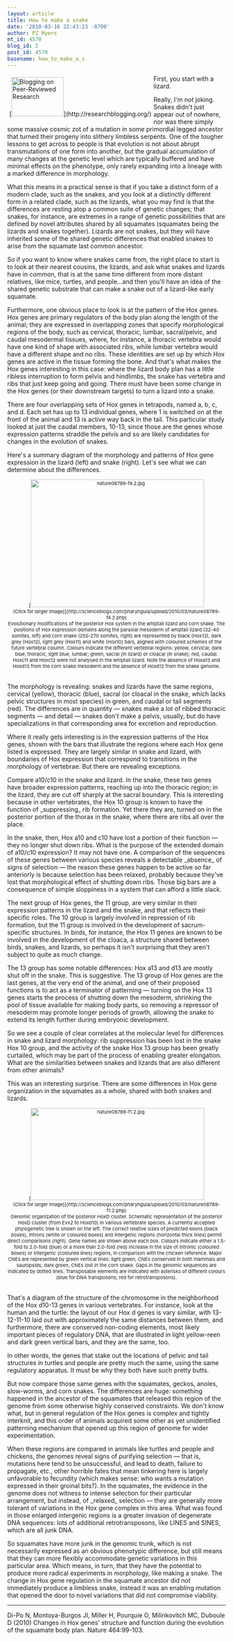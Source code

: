 ```yaml
---
layout: article
title: How to make a snake
date: '2010-03-16 22:43:23 -0700'
author: PZ Myers
mt_id: 4570
blog_id: 2
post_id: 4570
basename: how_to_make_a_s
---
```

<div markdown="block" style="float: left; padding: 5px;">
[<img src="http://scienceblogs.com/pharyngula/rb.png" alt="Blogging on Peer-Reviewed Research" width="120" height="90" />](http://researchblogging.org/)
</div>


<p>First, you start with a lizard.</p>

<p>Really, I'm not joking. Snakes didn't just appear out of nowhere, nor was there simply some massive cosmic zot of a mutation in some primordial legged ancestor that turned their progeny into slithery limbless serpents. One of the tougher lessons to get across to people is that evolution is not about abrupt transmutations of one form into another, but the gradual accumulation of many changes at the genetic level which are typically buffered and have minimal effects on the phenotype, only rarely expanding into a lineage with a marked difference in morphology.</p>

<p>What this means in a practical sense is that if you take a distinct form of a modern clade, such as the snakes, and you look at a distinctly different form in a related clade, such as the lizards, what you may find is that the differences are resting atop a common suite of genetic changes; that snakes, for instance, are extremes in a range of genetic possibilities that are defined by novel attributes shared by all squamates (squamates being the lizards and snakes together). Lizards are not snakes, but they will have inherited some of the shared genetic differences that enabled snakes to arise from the squamate last common ancestor.</p>

<p>So if you want to know where snakes came from, the right place to start is to look at their nearest cousins, the lizards, and ask what snakes and lizards have in common, that is at the same time different from more distant relatives, like mice, turtles, and people&hellip;and then you'll have an idea of the shared genetic substrate that can make a snake out of a lizard-like early squamate.</p>

<p>Furthermore, one obvious place to look is at the pattern of the Hox genes. Hox genes are primary regulators of the body plan along the length of the animal; they are expressed in overlapping zones that specify morphological regions of the body, such as cervical, thoracic, lumbar, sacral/pelvic, and caudal mesodermal tissues, where, for instance, a thoracic vertebra would have one kind of shape with associated ribs, while lumbar vertebra would have a different shape and no ribs. These identities are set up by which Hox genes are active in the tissue forming the bone. And that's what makes the Hox genes interesting in this case: where the lizard body plan has a little ribless interruption to form pelvis and hindlimbs, the snake has vertebra and ribs that just keep going and going. There must have been some change in the Hox genes (or their downstream targets) to turn a lizard into a snake.</p>

<p>There are four overlapping sets of Hox genes in tetrapods, named a, b, c, and d. Each set has up to 13 individual genes, where 1 is switched on at the front of the animal and 13 is active way back in the tail. This particular study looked at just the caudal members, 10-13, since those are the genes whose expression patterns straddle the pelvis and so are likely candidates for changes in the evolution of snakes.</p>

<p>Here's a summary diagram of the morphology and patterns of Hox gene expression in the lizard (left) and snake (right). Let's see what we can determine about the differences.</p>


<div markdown="block" style="text-align: center; font-size: 11px">
[<img src="http://scienceblogs.com/pharyngula/upload/2010/03/nature08789-f4.2-thumb-400x294-42856.jpg" alt="nature08789-f4.2.jpg" width="400" height="294" /><br />(Click for larger image)](http://scienceblogs.com/pharyngula/upload/2010/03/nature08789-f4.2.php)<br />Evolutionary modifications of the posterior Hox system in the whiptail lizard and corn snake. The positions of Hox expression domains along the paraxial mesoderm of whiptail lizard (32-40 somites, left) and corn snake (255-270 somites, right) are represented by black (Hox13), dark grey (Hox12), light grey (Hox11) and white (Hox10) bars, aligned with coloured schemes of the future vertebral column. Colours indicate the different vertebral regions: yellow, cervical; dark blue, thoracic; light blue, lumbar; green, sacral (in lizard) or cloacal (in snake); red, caudal. Hoxc11 and Hoxc12 were not analysed in the whiptail lizard. Note the absence of Hoxa13 and Hoxd13 from the corn snake mesoderm and the absence of Hoxd12 from the snake genome.
</div>


<br />

<p>The morphology is revealing: snakes and lizards have the same regions, cervical (yellow), thoracic (blue), sacral (or cloacal in the snake, which lacks pelvic structures in most species) in green, and caudal or tail segments (red). The differences are in quantity &mdash; snakes make a lot of ribbed thoracic segments &mdash; and detail &mdash; snakes don't make a pelvis, usually, but do have specializations in that corresponding area for excretion and reproduction.</p>

<p>Where it really gets interesting is in the expression patterns of the Hox genes, shown with the bars that illustrate the regions where each Hox gene listed is expressed. They are largely similar in snake and lizard, with boundaries of Hox expression that correspond to transitions in the morphology of vertebrae. But there are revealing exceptions.</p>

<p>Compare a10/c10 in the snake and lizard. In the snake, these two genes have broader expression patterns, reaching up into the thoracic region; in the lizard, they are cut off sharply at the sacral boundary. This is interesting because in other vertebrates, the Hox 10 group is known to have the function of _suppressing_ rib formation. Yet there they are, turned on in the posterior portion of the thorax in the snake, where there are ribs all over the place.</p>

<p>In the snake, then, Hox a10 and c10 have lost a portion of their function &mdash; they no longer shut down ribs. What is the purpose of the extended domain of a10/c10 expression? It may not have one. A comparison of the sequences of these genes between various species reveals a detectable _absence_ of signs of selection &mdash; the reason these genes happen to be active so far anteriorly is because selection has been relaxed, probably because they've lost that morphological effect of shutting down ribs. Those big bars are a consequence of simple sloppiness in a system that can afford a little slack.</p>

<p>The next group of Hox genes, the 11 group, are very similar in their expression patterns in the lizard and the snake, and that reflects their specific roles. The 10 group is largely involved in repression of rib formation, but the 11 group is involved in the development of sacrum-specific structures. In birds, for instance, the Hox 11 genes are known to be involved in the development of the cloaca, a structure shared between birds, snakes, and lizards, so perhaps it isn't surprising that they aren't subject to quite as much change.</p>

<p>The 13 group has some notable differences: Hox a13 and d13 are mostly shut off in the snake. This is suggestive. The 13 group of Hox genes are the last genes, at the very end of the animal, and one of their proposed functions is to act as a terminator of patterning &mdash; turning on the Hox 13 genes starts the process of shutting down the mesoderm, shrinking the pool of tissue available for making body parts, so removing a repressor of mesoderm may promote longer periods of growth, allowing the snake to extend its length further during embryonic development.</p>

<p>So we see a couple of clear correlates at the molecular level for differences in snake and lizard morphology: rib suppression has been lost in the snake Hox 10 group, and the activity of the snake Hox 13 group has been greatly curtailed, which may be part of the process of enabling greater elongation. What are the similarities between snakes and lizards that are also different from other animals?</p>

<p>This was an interesting surprise. There are some differences in Hox gene organization in the squamates as a whole, shared with both snakes and lizards.</p>


<div markdown="block" style="text-align: center; font-size: 11px">
[<img src="http://scienceblogs.com/pharyngula/upload/2010/03/nature08789-f1.2-thumb-400x212-42847.jpg" alt="nature08789-f1.2.jpg" width="400" height="212" /><br />(Click for larger image)](http://scienceblogs.com/pharyngula/upload/2010/03/nature08789-f1.2.php)<br />Genomic organization of the posterior HoxD cluster. Schematic representation of the posterior HoxD cluster (from Evx2 to Hoxd10) in various vertebrate species. A currently accepted phylogenetic tree is shown on the left. The correct relative sizes of predicted exons (black boxes), introns (white or coloured boxes) and intergenic regions (horizontal thick lines) permit direct comparisons (right). Gene names are shown above each box. Colours indicate either a 1.5-fold to 2.0-fold (blue) or a more than 2.0-fold (red) increase in the size of intronic (coloured boxes) or intergenic (coloured lines) regions, in comparison with the chicken reference. Major CNEs are represented by green vertical lines: light green, CNEs conserved in both mammals and sauropsids; dark green, CNEs lost in the corn snake. Gaps in the genomic sequences are indicated by dotted lines. Transposable elements are indicated with asterisks of different colours (blue for DNA transposons; red for retrotransposons).
</div>


<br />

<p>That's a diagram of the structure of the chromosome in the neighborhood of the Hox d10-13 genes in various vertebrates. For instance, look at the human and the turtle: the layout of our Hox d genes is vary similar, with 13-12-11-10 laid out with approximately the same distances between them, and furthermore, there are conserved non-coding elements, most likely important pieces of regulatory DNA, that are illustrated in light yellow-reen and dark green vertical bars, and they are the same, too.</p>

<p>In other words, the genes that stake out the locations of pelvic and tail structures in turtles and people are pretty much the same, using the same regulatory apparatus. It must be why they both have such pretty butts.</p>

<p>But now compare those same genes with the squamates, geckos, anoles, slow-worms, and corn snakes. The differences are huge: something happened in the ancestor of the squamates that released this region of the genome from some otherwise highly conserved constraints. We don't know what, but in general regulation of the Hox genes is complex and tightly interknit, and this order of animals acquired some other as yet unidentified patterning mechanism that opened up this region of genome for wider experimentation.</p>

<p>When these regions are compared in animals like turtles and people and chickens, the genomes reveal signs of purifying selection &mdash; that is, mutations here tend to be unsuccessful, and lead to death, failure to propagate, etc., other horrible fates that mean tinkering here is largely unfavorable to fecundity (which makes sense: who wants a mutation expressed in their groinal bits?). In the squamates, the evidence in the genome does not witness to intense selection for their particular arrangement, but instead, of _relaxed_ selection &mdash; they are generally more tolerant of variations in the Hox gene complex in this area. What was found in those enlarged intergenic regions is a greater invasion of degenerate DNA sequences: lots of additional retrotransposons, like LINES and SINES, which are all junk DNA.</p>

<p>So squamates have more junk in the genomic trunk, which is not necessarily expressed as an obvious phenotypic difference, but still means that they can more flexibly accommodate genetic variations in this particular area. Which means, in turn, that they have the potential to produce more radical experiments in morphology, like making a snake. The change in Hox gene regulation in the squamate ancestor did not immediately produce a limbless snake, instead it was an enabling mutation that opened the door to novel variations that did not compromise viability.</p>

*********

<p>Di-Po N, Montoya-Burgos JI, Miller H, Pourquie O, Milinkovitch MC, Duboule D (2010) Changes in Hox genes' structure and function during the evolution of the squamate body plan. Nature 464:99-103.</p>
